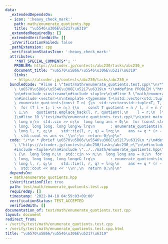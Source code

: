 ```yaml
---
data:
  _extendedDependsOn:
  - icon: ':heavy_check_mark:'
    path: math/enumerate_quotients.hpp
    title: "\u5546\u306E\u5217\u6319"
  _extendedRequiredBy: []
  _extendedVerifiedWith: []
  _isVerificationFailed: false
  _pathExtension: cpp
  _verificationStatusIcon: ':heavy_check_mark:'
  attributes:
    '*NOT_SPECIAL_COMMENTS*': ''
    PROBLEM: https://atcoder.jp/contests/abc230/tasks/abc230_e
    document_title: "\u6570\u5B66/\u5546\u306E\u5217\u6319"
    links:
    - https://atcoder.jp/contests/abc230/tasks/abc230_e
  bundledCode: "#line 1 \"test/math/enumerate_quotients.test.cpp\"\n/*\n * @brief\
    \ \u6570\u5B66/\u5546\u306E\u5217\u6319\n */\n#define PROBLEM \"https://atcoder.jp/contests/abc230/tasks/abc230_e\"\
    \n\n#include <iostream>\n#include <tuple>\n\n#line 3 \"math/enumerate_quotients.hpp\"\
    \n#include <vector>\n\ntemplate <typename T>\nstd::vector<std::tuple<T, T, T>>\
    \ enumerate_quotients(const T n) {\n  std::vector<std::tuple<T, T, T>> quotients;\n\
    \  for (T l = 1; l <= n;) {\n    const T quotient = n / l, r = n / quotient +\
    \ 1;\n    quotients.emplace_back(l, r, quotient);\n    l = r;\n  }\n  return quotients;\n\
    }\n#line 10 \"test/math/enumerate_quotients.test.cpp\"\n\nint main() {\n  long\
    \ long n;\n  std::cin >> n;\n  long long ans = 0;\n  for (const std::tuple<long\
    \ long, long long, long long>& lrq\n       : enumerate_quotients(n)) {\n    long\
    \ long l, r, q;\n    std::tie(l, r, q) = lrq;\n    ans += q * (r - l);\n  }\n\
    \  std::cout << ans << '\\n';\n  return 0;\n}\n"
  code: "/*\n * @brief \u6570\u5B66/\u5546\u306E\u5217\u6319\n */\n#define PROBLEM\
    \ \"https://atcoder.jp/contests/abc230/tasks/abc230_e\"\n\n#include <iostream>\n\
    #include <tuple>\n\n#include \"../../math/enumerate_quotients.hpp\"\n\nint main()\
    \ {\n  long long n;\n  std::cin >> n;\n  long long ans = 0;\n  for (const std::tuple<long\
    \ long, long long, long long>& lrq\n       : enumerate_quotients(n)) {\n    long\
    \ long l, r, q;\n    std::tie(l, r, q) = lrq;\n    ans += q * (r - l);\n  }\n\
    \  std::cout << ans << '\\n';\n  return 0;\n}\n"
  dependsOn:
  - math/enumerate_quotients.hpp
  isVerificationFile: true
  path: test/math/enumerate_quotients.test.cpp
  requiredBy: []
  timestamp: '2022-04-18 04:59:03+09:00'
  verificationStatus: TEST_ACCEPTED
  verifiedWith: []
documentation_of: test/math/enumerate_quotients.test.cpp
layout: document
redirect_from:
- /verify/test/math/enumerate_quotients.test.cpp
- /verify/test/math/enumerate_quotients.test.cpp.html
title: "\u6570\u5B66/\u5546\u306E\u5217\u6319"
---
```

